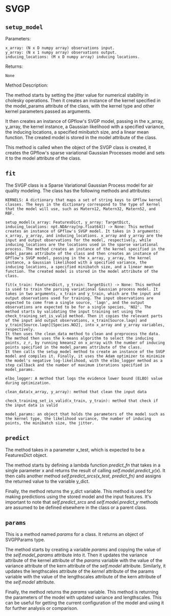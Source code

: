 # SVGP

## `setup_model`

Parameters:

    x_array: (N x D numpy array) observations input.
    y_array: (N x 1 numpy array) observations output.
    inducing_locations: (M x D numpy array) inducing locations.

Returns:

    None

Method Description:

The method starts by setting the jitter value for numerical stability in cholesky operations. Then it creates an instance of the kernel specified in the model_params attribute of the class, with the kernel type and other kernel parameters passed as arguments.

It then creates an instance of GPflow's SVGP model, passing in the x_array, y_array, the kernel instance, a Gaussian likelihood with a specified variance, the inducing locations, a specified minibatch size, and a linear mean function. The created model is stored in the model attribute of the class.

This method is called when the object of the SVGP class is created, it creates the GPflow's sparse variational Gaussian Processes model and sets it to the model attribute of the class.

## `fit`

The SVGP class is a Sparse Variational Gaussian Process model for air quality modeling. The class has the following methods and attributes:

    KERNELS: A dictionary that maps a set of string keys to GPflow kernel classes. The keys in the dictionary correspond to the type of kernel that the model will use, such as Matern12, Matern32, Matern52, and RBF.

    setup_model(x_array: FeaturesDict, y_array: TargetDict, inducing_locations: npt.NDArray[np.float64]) -> None: This method creates an instance of GPflow's SVGP model. It takes in 3 arguments: x_array, y_array, and inducing_locations. x_array and y_array are the input and output observations for the model, respectively, while inducing_locations are the locations used in the sparse variational process. The method creates an instance of the kernel specified in the model_params attribute of the class and then creates an instance of GPflow's SVGP model, passing in the x_array, y_array, the kernel instance, a Gaussian likelihood with a specified variance, the inducing locations, a specified minibatch size, and a linear mean function. The created model is stored in the model attribute of the class.

    fit(x_train: FeaturesDict, y_train: TargetDict) -> None: This method is used to train the parsing variational Gaussian process model. It takes in two arguments, x_train and y_train, which are the input and output observations used for training. The input observations are expected to come from a single source, 'laqn', and the output observations are expected to be for a single species, 'NO2'. The method starts by validating the input training set using the check_training_set_is_valid method. Then it copies the relevant parts of the input and output observations, x_train[Source.laqn] and y_train[Source.laqn][Species.NO2], into x_array and y_array variables, respectively.
    It then uses the clean_data method to clean and preprocess the data. The method then uses the k-means algorithm to select the inducing points, z_r, by running kmeans2 on x_array with the number of inducing points specified in the model_params attribute of the class.
    It then calls the setup_model method to create an instance of the SVGP model and compiles it. Finally, it uses the Adam optimizer to minimize the model's negative log-likelihood, with the elbo_logger method as a step callback and the number of maximum iterations specified in model_params.

    elbo_logger: A method that logs the evidence lower bound (ELBO) value during optimization.

    clean_data(x_array, y_array): method that clean the input data

    check_training_set_is_valid(x_train, y_train): method that check if the input data is valid

    model_params: an object that holds the parameters of the model such as the kernel type, the likelihood variance, the number of inducing points, the minibatch size, the jitter.

## `predict`

The method takes in a parameter x_test, which is expected to be a FeaturesDict object.

The method starts by defining a lambda function *predict_fn* that takes in a single parameter x and returns the result of calling *self.model.predict_y(x*). It then calls another method *self.predict_srcs(x_test, predict_fn)* and assigns the returned value to the variable y_dict.

Finally, the method returns the *y_dic*t variable. This method is used for making predictions using the stored model and the input features. It's important to note that *self.predict_srcs* and *self.model.predict_y* methods are assumed to be defined elsewhere in the class or a parent class.

## `params`

This is a method named *params* for a class. It returns an object of SVGPParams type.

The method starts by creating a variable *params* and copying the value of the *self.model_params* attribute into it. Then it updates the variance attribute of the kernel attribute of the *params* variable with the value of the variance attribute of the kern attribute of the *self.model* attribute. Similarly, it updates the lengthscales attribute of the *kernel* attribute of the params variable with the value of the lengthscales attribute of the kern attribute of the *self.model* attribute.

Finally, the method returns the *params* variable. This method is returning the parameters of the model with updated variance and lengthscales. This can be useful for getting the current configuration of the model and using it for further analysis or comparison.
